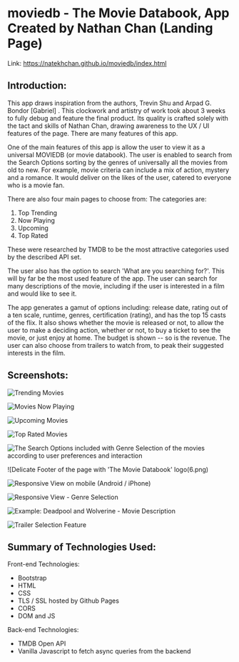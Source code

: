 # moviedb - The Movie Databook, App Created by Nathan Chan (Landing Page)

Link: https://natekhchan.github.io/moviedb/index.html

## Introduction:
This app draws inspiration from the authors, Trevin Shu and Arpad G. Bondor [Gabriel] .  This clockwork and artistry of work took about 3 weeks to fully debug and feature the final product.  Its quality is crafted solely with the tact and skills of Nathan Chan, drawing awareness to the UX / UI features of the page.  There are many features of this app.  

One of the main features of this app is allow the user to view it as a universal MOVIEDB (or movie databook).  The user is enabled to search from the Search Options sorting by the genres of universally all the movies from old to new.  For example, movie criteria can include a mix of action, mystery and a romance.  It would deliver on the likes of the user, catered to everyone who is a movie fan.  

There are also four main pages to choose from: 
The categories are:
1)  Top Trending
2)  Now Playing
3)  Upcoming
4)  Top Rated

These were researched by TMDB to be the most attractive categories used by the described API set.  

The user also has the option to search 'What are you searching for?'.  This will by far be the most used feature of the app.  The user can search for many descriptions of the movie, including if the user is interested in a film and would like to see it.

The app generates a gamut of options including: release date, rating out of a ten scale, runtime, genres, certification (rating), and has the top 15 casts of the flix.  It also shows whether the movie is released or not, to allow the user to make a deciding action, whether or not, to buy a ticket to see the movie, or just enjoy at home.  The budget is shown -- so is the revenue.  The user can also choose from trailers to watch from, to peak their suggested interests in the film.

## Screenshots:

![Trending Movies](1.png)

![Movies Now Playing](2.png)

![Upcoming Movies](3.png)

![Top Rated Movies](4.png)

![The Search Options included with Genre Selection of the movies according to user preferences and interaction](5.png)

![Delicate Footer of the page with 'The Movie Databook' logo(6.png)

![Responsive View on mobile (Android / iPhone)](7.png)

![Responsive View - Genre Selection](8.png)

![Example: Deadpool and Wolverine - Movie Description](9.png)

![Trailer Selection Feature](9.png)

## Summary of Technologies Used:

Front-end Technologies:
- Bootstrap
- HTML
- CSS
- TLS / SSL hosted by Github Pages
- CORS
- DOM and JS

Back-end Technologies:
- TMDB Open API
- Vanilla Javascript to fetch async queries from the backend



